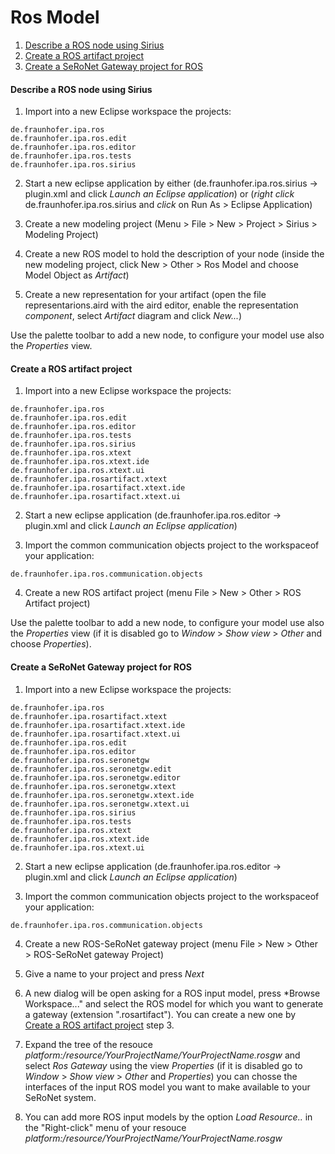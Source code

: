 # Ros Model

1. <a href="#RosNode">Describe a ROS node using Sirius</a>
2. <a href="#RosArtifactProject">Create a ROS artifact project</a>
3. <a href="#RosSRGatewayProject">Create a SeRoNet Gateway project for ROS</a>

#### Describe a ROS node using Sirius <a id="RosNode"/>

1. Import into a new Eclipse workspace the projects:

```
de.fraunhofer.ipa.ros
de.fraunhofer.ipa.ros.edit
de.fraunhofer.ipa.ros.editor
de.fraunhofer.ipa.ros.tests
de.fraunhofer.ipa.ros.sirius
```
2. Start a new eclipse application by either (de.fraunhofer.ipa.ros.sirius -> plugin.xml and click *Launch an Eclipse application*) or (*right click* de.fraunhofer.ipa.ros.sirius and *click* on Run As > Eclipse Application)

3. Create a new modeling project (Menu > File > New > Project > Sirius > Modeling Project)

4. Create a new ROS model to hold the description of your node (inside the new modeling project, click New  > Other > Ros Model and choose  Model Object as *Artifact*)

5. Create a new representation for your artifact (open the file representarions.aird with the aird editor, enable the representation *component*, select *Artifact* diagram and click *New...*)

Use the palette toolbar to add a new node, to configure your model use also the *Properties* view.

#### Create a ROS artifact project <a id="RosArtifactProject"/>

1. Import into a new Eclipse workspace the projects:

```
de.fraunhofer.ipa.ros
de.fraunhofer.ipa.ros.edit
de.fraunhofer.ipa.ros.editor
de.fraunhofer.ipa.ros.tests
de.fraunhofer.ipa.ros.sirius
de.fraunhofer.ipa.ros.xtext
de.fraunhofer.ipa.ros.xtext.ide
de.fraunhofer.ipa.ros.xtext.ui
de.fraunhofer.ipa.rosartifact.xtext
de.fraunhofer.ipa.rosartifact.xtext.ide
de.fraunhofer.ipa.rosartifact.xtext.ui
```
2. Start a new eclipse application (de.fraunhofer.ipa.ros.editor -> plugin.xml and click *Launch an Eclipse application*)

3. Import the common communication objects project to the workspaceof your application:
```
de.fraunhofer.ipa.ros.communication.objects
```
4. Create a new ROS artifact project (menu File > New > Other > ROS Artifact project)

Use the palette toolbar to add a new node, to configure your model use also the *Properties* view (if it is disabled go to *Window* > *Show view* > *Other* and choose *Properties*). 

#### Create a SeRoNet Gateway project for ROS <a id="RosSRGatewayProject"/>

1. Import into a new Eclipse workspace the projects:

```
de.fraunhofer.ipa.ros
de.fraunhofer.ipa.rosartifact.xtext
de.fraunhofer.ipa.rosartifact.xtext.ide
de.fraunhofer.ipa.rosartifact.xtext.ui
de.fraunhofer.ipa.ros.edit
de.fraunhofer.ipa.ros.editor
de.fraunhofer.ipa.ros.seronetgw
de.fraunhofer.ipa.ros.seronetgw.edit
de.fraunhofer.ipa.ros.seronetgw.editor
de.fraunhofer.ipa.ros.seronetgw.xtext
de.fraunhofer.ipa.ros.seronetgw.xtext.ide
de.fraunhofer.ipa.ros.seronetgw.xtext.ui
de.fraunhofer.ipa.ros.sirius
de.fraunhofer.ipa.ros.tests
de.fraunhofer.ipa.ros.xtext
de.fraunhofer.ipa.ros.xtext.ide
de.fraunhofer.ipa.ros.xtext.ui
```
2. Start a new eclipse application (de.fraunhofer.ipa.ros.editor -> plugin.xml and click *Launch an Eclipse application*)

3. Import the common communication objects project to the workspaceof your application:
```
de.fraunhofer.ipa.ros.communication.objects
```
4. Create a new ROS-SeRoNet gateway project (menu File > New > Other > ROS-SeRoNet gateway Project)

5. Give a name to your project and press *Next*

6. A new dialog will be open asking for a ROS input model, press *Browse Workspace..." and select the ROS model for which you want to generate a gateway (extension ".rosartifact"). You can create a new one by <a href="#RosArtifactProject">Create a ROS artifact project</a> step 3.

7. Expand the tree of the resouce *platform:/resource/YourProjectName/YourProjectName.rosgw* and select *Ros Gateway* using the view *Properties* (if it is disabled go to *Window* > *Show view* > *Other* and *Properties*) you can chosse the interfaces of the input ROS model you want to make available to your SeRoNet system.

8. You can add more ROS input models by the option *Load Resource..* in the "Right-click" menu of your resouce *platform:/resource/YourProjectName/YourProjectName.rosgw*
